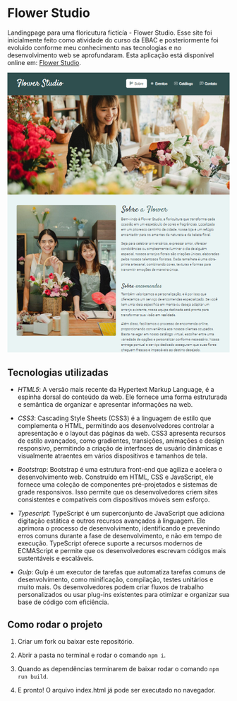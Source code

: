 ﻿# Flower Studio
Landingpage para uma floricutura ficticía - Flower Studio.
Esse site foi inicialmente feito como atividade do curso da EBAC e posteriormente foi
evoluido conforme meu conhecimento nas tecnologias e no desenvolvimento web se aprofundaram.
Esta aplicação está disponível online em: [Flower Studio](https://flower-studio-blush.vercel.app/).

![Layout da aplicação](./assets/layout.png)

## Tecnologias utilizadas
- *HTML5*: 
A versão mais recente da Hypertext Markup Language, é a espinha dorsal do conteúdo da web. Ele fornece uma forma estruturada e semântica de organizar e apresentar informações na web.

- *CSS3*: 
Cascading Style Sheets (CSS3) é a linguagem de estilo que complementa o HTML, permitindo aos desenvolvedores controlar a apresentação e o layout das páginas da web. CSS3 apresenta recursos de estilo avançados, como gradientes, transições, animações e design responsivo, permitindo a criação de interfaces de usuário dinâmicas e visualmente atraentes em vários dispositivos e tamanhos de tela.

- *Bootstrap*: 
Bootstrap é uma estrutura front-end que agiliza e acelera o desenvolvimento web. Construído em HTML, CSS e JavaScript, ele fornece uma coleção de componentes pré-projetados e sistemas de grade responsivos. Isso permite que os desenvolvedores criem sites consistentes e compatíveis com dispositivos móveis sem esforço.

- *Typescript*: 
TypeScript é um superconjunto de JavaScript que adiciona digitação estática e outros recursos avançados à linguagem. Ele aprimora o processo de desenvolvimento, identificando e prevenindo erros comuns durante a fase de desenvolvimento, e não em tempo de execução. TypeScript oferece suporte a recursos modernos de ECMAScript e permite que os desenvolvedores escrevam códigos mais sustentáveis ​​e escaláveis.

- *Gulp*: 
Gulp é um executor de tarefas que automatiza tarefas comuns de desenvolvimento, como minificação, compilação, testes unitários e muito mais. Os desenvolvedores podem criar fluxos de trabalho personalizados ou usar plug-ins existentes para otimizar e organizar sua base de código com eficiência.

## Como rodar o projeto
1. Criar um fork ou baixar este repositório.

2. Abrir a pasta no terminal e rodar o comando `npm i`.

3. Quando as dependências terminarem de baixar rodar o comando `npm run build`.

4. E pronto! O arquivo index.html já pode ser executado no navegador.

